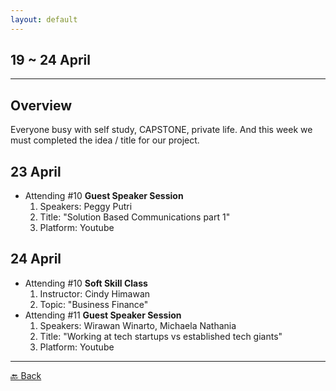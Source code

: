 ```yaml
---
layout: default
---
```


## 19 ~ 24 April
* * *

## Overview
Everyone busy with self study, CAPSTONE, private life. And this week we must completed the idea / title for our project.
  

23 April
---
- Attending #10 **Guest Speaker Session**
    1. Speakers: Peggy Putri
    1. Title: "Solution Based Communications part 1"
    1. Platform: Youtube

24 April
---
- Attending #10 **Soft Skill Class**
    1. Instructor: Cindy Himawan
    1. Topic: "Business Finance"
- Attending #11 **Guest Speaker Session**
    1. Speakers: Wirawan Winarto, Michaela Nathania
    1. Title: "Working at tech startups vs established tech giants"
    1. Platform: Youtube

* * *
[🔙 Back](./../)